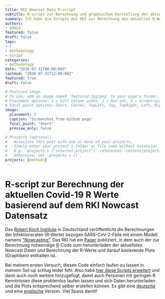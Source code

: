 ```yaml
---
title: RKI Nowcast Data R-script
subtitle: R-script zur Berechnung und graphischen Darstellung der aktuellen Covid-19 R-Werte basierend auf dem RKI Nowcast Datensatz
summary: Ich habe die Scripts des RKI zur Berechnung des aktuellen R-Wertes erweitert, damit auch Personen mit geringen R Kenntnissen diese problemlos laufen lassen und sich Daten herunterladen und die Plots entsprechend selber erstellen können. Es gibt eine englische und deutsche Version.
authors:
- admin
featured: false
draft: false
tags:
- r
- methodology
- script
categories:
- methodology
date: "2020-07-31T00:00:00Z"
lastmod: "2020-07-31T12:00:00Z"
featured: true
draft: false

# Featured image
# To use, add an image named `featured.jpg/png` to your page's folder.
# Placement options: 1 = Full column width, 2 = Out-set, 3 = Screen-width
# Focal point options: Smart, Center, TopLeft, Top, TopRight, Left, Right, BottomLeft, Bottom, BottomRight
image:
  placement: 2
  caption: 'Screenshot from Github page'
  focal_point: "Smart"
  preview_only: false

# Projects (optional).
#   Associate this post with one or more of your projects.
#   Simply enter your project's folder or file name without extension.
#   E.g. `projects = ["internal-project"]` references `content/project/deep-learning/index.md`.
#   Otherwise, set `projects = []`.
projects: [methods]
---
```



# R-script zur Berechnung der aktuellen Covid-19 R Werte basierend auf dem RKI Nowcast Datensatz
Das [Robert Koch Institute](https://www.rki.de) in Deutschland veröffentlicht die Berechnungen der Infektionsraten (R-Werte) bezogen SARS-CoV-2-Fälle mit einem Modell namens ["Nowcasting"](https://www.rki.de/DE/Content/InfAZ/N/Neuartiges_Coronavirus/Projekte_RKI/Nowcasting.html). Das RKI hat ein [Paper](https://www.rki.de/DE/Content/InfAZ/N/Neuartiges_Coronavirus/Projekte_RKI/R-Wert-Erlaeuterung.pdf?__blob=publicationFile) publiziert, in dem auch der zur Berechnung notwendige [R](https://www.r-project.org/)-Code zum herunterladen der aktuellsten Nowcast Daten und Berechnung der R-Werte und darauf basierende Plots (Graphiken) enthalten ist.

Bei meinem ersten Versuch, diesen Code einfach laufen zu lassen in meinem Set-up schlug leider fehl. Also habe [hier diese Scripts erweitert](https://github.com/jrennstich/Nowcast_RKI/) und dann auch noch weitere hinzugefügt, damit auch Personen mit geringen R Kenntnissen diese problemlos laufen lassen und sich Daten herunterladen und die Plots entsprechend selber erstellen können. Es gibt eine [deutsche](https://github.com/jrennstich/Nowcast_RKI/blob/master/RKI_R_Nowcast_Script_DE.R) und eine [englische](https://github.com/jrennstich/Nowcast_RKI/blob/master/RKI_R_Nowcast_Script_EN.R) Version. Viel Spass damit!
